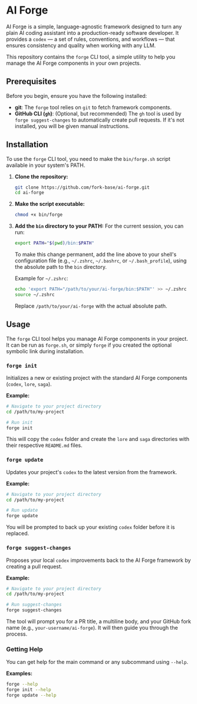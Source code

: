 
# AI Forge

AI Forge is a simple, language-agnostic framework designed to turn any plain AI coding assistant into a production-ready software developer. It provides a `codex` — a set of rules, conventions, and workflows — that ensures consistency and quality when working with any LLM.

This repository contains the `forge` CLI tool, a simple utility to help you manage the AI Forge components in your own projects.

## Prerequisites

Before you begin, ensure you have the following installed:
- **git**: The `forge` tool relies on `git` to fetch framework components.
- **GitHub CLI (`gh`)**: (Optional, but recommended) The `gh` tool is used by `forge suggest-changes` to automatically create pull requests. If it's not installed, you will be given manual instructions.

## Installation

To use the `forge` CLI tool, you need to make the `bin/forge.sh` script available in your system's PATH.

1.  **Clone the repository:**
    ```bash
    git clone https://github.com/fork-base/ai-forge.git
    cd ai-forge
    ```

2.  **Make the script executable:**
    ```bash
    chmod +x bin/forge
    ```

3.  **Add the `bin` directory to your PATH:**
    For the current session, you can run:
    ```bash
    export PATH="$(pwd)/bin:$PATH"
    ```

    To make this change permanent, add the line above to your shell's configuration file (e.g., `~/.zshrc`, `~/.bashrc`, or `~/.bash_profile`), using the absolute path to the `bin` directory.

    Example for `~/.zshrc`:
    ```bash
    echo 'export PATH="/path/to/your/ai-forge/bin:$PATH"' >> ~/.zshrc
    source ~/.zshrc
    ```
    Replace `/path/to/your/ai-forge` with the actual absolute path.

## Usage

The `forge` CLI tool helps you manage AI Forge components in your project. It can be run as `forge.sh`, or simply `forge` if you created the optional symbolic link during installation.

### `forge init`
Initializes a new or existing project with the standard AI Forge components (`codex`, `lore`, `saga`).

**Example:**
```bash
# Navigate to your project directory
cd /path/to/my-project

# Run init
forge init
```
This will copy the `codex` folder and create the `lore` and `saga` directories with their respective `README.md` files.

### `forge update`
Updates your project's `codex` to the latest version from the framework.

**Example:**
```bash
# Navigate to your project directory
cd /path/to/my-project

# Run update
forge update
```
You will be prompted to back up your existing `codex` folder before it is replaced.

### `forge suggest-changes`
Proposes your local `codex` improvements back to the AI Forge framework by creating a pull request.

**Example:**
```bash
# Navigate to your project directory
cd /path/to/my-project

# Run suggest-changes
forge suggest-changes
```
The tool will prompt you for a PR title, a multiline body, and your GitHub fork name (e.g., `your-username/ai-forge`). It will then guide you through the process.

### Getting Help
You can get help for the main command or any subcommand using `--help`.

**Examples:**
```bash
forge --help
forge init --help
forge update --help
```
